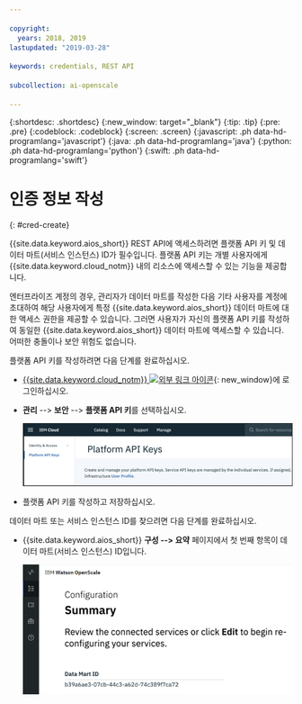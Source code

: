 ```yaml
---

copyright:
  years: 2018, 2019
lastupdated: "2019-03-28"

keywords: credentials, REST API

subcollection: ai-openscale

---
```


{:shortdesc: .shortdesc}
{:new_window: target="_blank"}
{:tip: .tip}
{:pre: .pre}
{:codeblock: .codeblock}
{:screen: .screen}
{:javascript: .ph data-hd-programlang='javascript'}
{:java: .ph data-hd-programlang='java'}
{:python: .ph data-hd-programlang='python'}
{:swift: .ph data-hd-programlang='swift'}

# 인증 정보 작성
{: #cred-create}

{{site.data.keyword.aios_short}} REST API에 액세스하려면 플랫폼 API 키 및 데이터 마트(서비스 인스턴스) ID가 필수입니다. 플랫폼 API 키는 개별 사용자에게 {{site.data.keyword.cloud_notm}} 내의 리소스에 액세스할 수 있는 기능을 제공합니다.

엔터프라이즈 계정의 경우, 관리자가 데이터 마트를 작성한 다음 기타 사용자를 계정에 초대하여 해당 사용자에게 특정 {{site.data.keyword.aios_short}} 데이터 마트에 대한 액세스 권한을 제공할 수 있습니다. 그러면 사용자가 자신의 플랫폼 API 키를 작성하여 동일한 {{site.data.keyword.aios_short}} 데이터 마트에 액세스할 수 있습니다. 어떠한 충돌이나 보안 위험도 없습니다.

플랫폼 API 키를 작성하려면 다음 단계를 완료하십시오.

- [{{site.data.keyword.cloud_notm}} ![외부 링크 아이콘](../../icons/launch-glyph.svg "외부 링크 아이콘")](https://{DomainName}){: new_window}에 로그인하십시오.

- **관리** --> **보안** --> **플랫폼 API 키**를 선택하십시오.

    ![플랫폼 API 키](images/cred-api-key.png)

- 플랫폼 API 키를 작성하고 저장하십시오.

데이터 마트 또는 서비스 인스턴스 ID를 찾으려면 다음 단계를 완료하십시오.

- {{site.data.keyword.aios_short}} **구성 --> 요약** 페이지에서 첫 번째 항목이 데이터 마트(서비스 인스턴스) ID입니다.

    ![데이터 마트 ID](images/data-mart-id.png)
